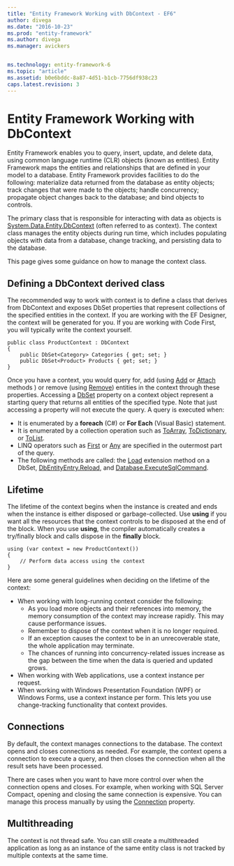 ```yaml
---
title: "Entity Framework Working with DbContext - EF6"
author: divega
ms.date: "2016-10-23"
ms.prod: "entity-framework"
ms.author: divega
ms.manager: avickers


ms.technology: entity-framework-6
ms.topic: "article"
ms.assetid: b0e6bddc-8a87-4d51-b1cb-7756df938c23
caps.latest.revision: 3
---
```

# Entity Framework Working with DbContext
Entity Framework enables you to query, insert, update, and delete data, using common language runtime (CLR) objects (known as entities). Entity Framework maps the entities and relationships that are defined in your model to a database. Entity Framework provides facilities to do the following: materialize data returned from the database as entity objects; track changes that were made to the objects; handle concurrency; propagate object changes back to the database; and bind objects to controls.  

The primary class that is responsible for interacting with data as objects is [System.Data.Entity.DbContext](https://msdn.microsoft.com/library/system.data.entity.dbcontext) (often referred to as context). The context class manages the entity objects during run time, which includes populating objects with data from a database, change tracking, and persisting data to the database.  

This page gives some guidance on how to manage the context class.  

## Defining a DbContext derived class  

The recommended way to work with context is to define a class that derives from DbContext and exposes DbSet properties that represent collections of the specified entities in the context. If you are working with the EF Designer, the context will be generated for you. If you are working with Code First, you will typically write the context yourself.  

```  
public class ProductContext : DbContext
{
    public DbSet<Category> Categories { get; set; }
    public DbSet<Product> Products { get; set; }
}
```  

Once you have a context, you would query for, add (using [Add](https://msdn.microsoft.com/library/gg679587) or [Attach](https://msdn.microsoft.com/library/gg696261) methods ) or remove (using [Remove](https://msdn.microsoft.com/library/gg679171)) entities in the context through these properties. Accessing a [DbSet](https://msdn.microsoft.com/library/gg696460) property on a context object represent a starting query that returns all entities of the specified type. Note that just accessing a property will not execute the query. A query is executed when:  

- It is enumerated by a **foreach** (C#) or **For Each** (Visual Basic) statement.  
- It is enumerated by a collection operation such as [ToArray](https://msdn.microsoft.com/library/bb298736), [ToDictionary](https://msdn.microsoft.com/library/system.linq.enumerable.todictionary), or [ToList](https://msdn.microsoft.com/library/bb342261).  
- LINQ operators such as [First](https://msdn.microsoft.com/library/bb291976) or [Any](https://msdn.microsoft.com/library/bb337697) are specified in the outermost part of the query.  
- The following methods are called: the [Load](https://msdn.microsoft.com/library/system.data.entity.dbextensions.load) extension method on a DbSet, [DbEntityEntry.Reload](https://msdn.microsoft.com/library/system.data.entity.infrastructure.dbentityentry.reload.aspx), and [Database.ExecuteSqlCommand](https://msdn.microsoft.com/library/gg679456.aspx).  

## Lifetime  

The lifetime of the context begins when the instance is created and ends when the instance is either disposed or garbage-collected. Use **using** if you want all the resources that the context controls to be disposed at the end of the block. When you use **using**, the compiler automatically creates a try/finally block and calls dispose in the **finally** block.  

```  
using (var context = new ProductContext())
{     
    // Perform data access using the context
}
```  

Here are some general guidelines when deciding on the lifetime of the context:  

- When working with long-running context consider the following:  
    - As you load more objects and their references into memory, the memory consumption of the context may increase rapidly. This may cause performance issues.  
    - Remember to dispose of the context when it is no longer required.  
    - If an exception causes the context to be in an unrecoverable state, the whole application may terminate.  
    - The chances of running into concurrency-related issues increase as the gap between the time when the data is queried and updated grows.  
- When working with Web applications, use a context instance per request.  
- When working with Windows Presentation Foundation (WPF) or Windows Forms, use a context instance per form. This lets you use change-tracking functionality that context provides.  

## Connections  

By default, the context manages connections to the database. The context opens and closes connections as needed. For example, the context opens a connection to execute a query, and then closes the connection when all the result sets have been processed.  

There are cases when you want to have more control over when the connection opens and closes. For example, when working with SQL Server Compact, opening and closing the same connection is expensive. You can manage this process manually by using the [Connection](https://msdn.microsoft.com/library/system.data.objects.objectcontext.connection) property.  

## Multithreading  

The context is not thread safe. You can still create a multithreaded application as long as an instance of the same entity class is not tracked by multiple contexts at the same time.  
